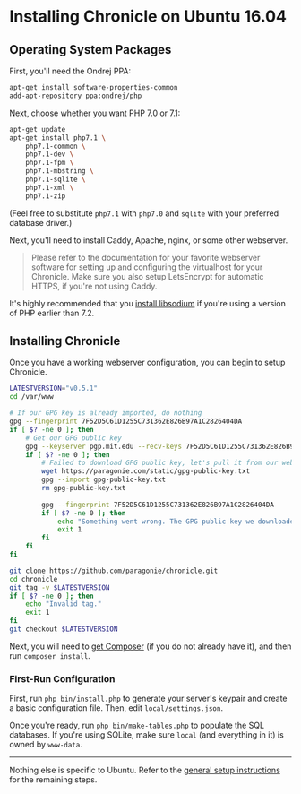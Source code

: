 # Installing Chronicle on Ubuntu 16.04

## Operating System Packages

First, you'll need the Ondrej PPA:

```bash
apt-get install software-properties-common
add-apt-repository ppa:ondrej/php
```

Next, choose whether you want PHP 7.0 or 7.1:

```bash
apt-get update
apt-get install php7.1 \
    php7.1-common \
    php7.1-dev \
    php7.1-fpm \
    php7.1-mbstring \
    php7.1-sqlite \
    php7.1-xml \
    php7.1-zip
```

(Feel free to substitute `php7.1` with `php7.0` and `sqlite` with your preferred database driver.)

Next, you'll need to install Caddy, Apache, nginx, or some other webserver.

> Please refer to the documentation for your favorite webserver software for
setting up and configuring the virtualhost for your Chronicle. Make sure you
also setup LetsEncrypt for automatic HTTPS, if you're not using Caddy.

It's highly recommended that you [install libsodium](https://paragonie.com/book/pecl-libsodium/read/00-intro.md#installing-libsodium)
if you're using a version of PHP earlier than 7.2.

## Installing Chronicle

Once you have a working webserver configuration, you can begin to setup Chronicle.

```bash
LATESTVERSION="v0.5.1"
cd /var/www

# If our GPG key is already imported, do nothing
gpg --fingerprint 7F52D5C61D1255C731362E826B97A1C2826404DA
if [ $? -ne 0 ]; then
    # Get our GPG public key
    gpg --keyserver pgp.mit.edu --recv-keys 7F52D5C61D1255C731362E826B97A1C2826404DA
    if [ $? -ne 0 ]; then
        # Failed to download GPG public key, let's pull it from our website.
        wget https://paragonie.com/static/gpg-public-key.txt
        gpg --import gpg-public-key.txt
        rm gpg-public-key.txt
        
        gpg --fingerprint 7F52D5C61D1255C731362E826B97A1C2826404DA
        if [ $? -ne 0 ]; then
            echo "Something went wrong. The GPG public key we downloaded was not Paragon's!"
            exit 1
        fi
    fi
fi

git clone https://github.com/paragonie/chronicle.git
cd chronicle
git tag -v $LATESTVERSION
if [ $? -ne 0 ]; then
    echo "Invalid tag."
    exit 1
fi
git checkout $LATESTVERSION
```

Next, you will need to [get Composer](https://getcomposer.org/download/)
(if you do not already have it), and then run `composer install`.

### First-Run Configuration

First, run `php bin/install.php` to generate your server's keypair and create
a basic configuration file. Then, edit `local/settings.json`.

Once you're ready, run `php bin/make-tables.php` to populate the SQL databases.
If you're using SQLite, make sure `local` (and everything in it) is owned by
`www-data`.

-----

Nothing else is specific to Ubuntu. Refer to the [general setup instructions](../01-setup.md)
for the remaining steps.
